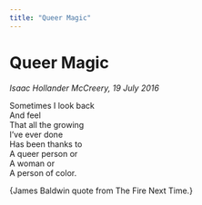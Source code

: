 ```yaml
---
title: "Queer Magic"
---
```


Queer Magic
===

*Isaac Hollander McCreery, 19 July 2016*

Sometimes
I look back  
And feel  
That all the growing  
I’ve ever done  
Has been thanks to  
A queer person or  
A woman or  
A person of color.

{James Baldwin quote from The Fire Next Time.}
